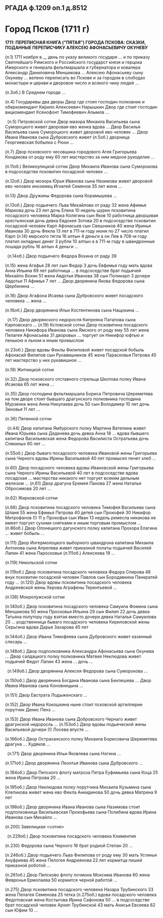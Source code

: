 ﻿
## РГАДА ф.1209 оп.1 д.8512

# Город Псков (1711 г)



**1711: ПЕРЕПИСНАЯ КНИГА ("ПЯТАЯ") ГОРОДА ПСКОВА: СКАЗКИ, ПОДАННЫЕ ПЕРЕПИСЧИКУ АЛЕКСЕЮ АФОНАСЬЕВИЧУ ОКУНЕВУ**


(л.1) 1711 ноября в \_\_ день по указу великого государя ... и по приказу Светлейшаго Римского и Российского государст князя и герцока Ижерского и генерала фельтмаршала и губернатора и ковалера Александр Даниловича Меншикова ... Алексею Афонасьеву сыну Окуневу ... велено переписать во Пскове и за городом в слободах монастыри и церкви и дворовое число и всякого чину людей ... 



(л.3об.) В Среднем городе ... 



(л.4) Государевы два дворы Двор где стоял господин полковник и оберкомендант Кирило Алексеевич Нарышкин Двор где стоит господин вицкомендант Ксенофонт Тимофеевич Алымов ...

` `(л.5) Петровской сотни Двор маэора Михаила Васильева сына Сумороцкого живет дворовая ево женка вдова ... Двор Василья Васильева сына Сумороцкого живет дворовой ево человек ... Двор Ивана Иванова сына Дубровского живет (л.5об.) дворница Георгиевская бобылка с Рюхи ... 

(л.7) Двор псковского чесовшика городового Агея Григорьева Кондакова от роду ему 60 лет мастерство за ним медное рукоделие ... 

(л.11об.) Великоулицкой сотни Двор Михаила Иванова сына Суморокова в подсоседстве псковитин посадской человек ... 

(л.12об.) Двор моэора Юрья Иванова сына Назимова живет дворовой ево человек иноземец Игнатей Семенов 35 лет жена ... 

(л.13) Двор Дружины Федорова сына Корамышева ... 

(л.13об.) Двор подьячего Льва Михайлова от раду 32 жена Афимья Маркова дочь 23 лет дочь Елена 10 недель шурин псковитина посадского человека Марка Колягина сын Яков 10 работница дворцовая крестьянская дочь девка Евдокея Зотова 20 в подсоседстве псковитин посадской человек Карп Афонасьев сын Свешников 40 жена Иринья Иванова 30 дочь Фекла 13 лет в 711-м году июня по 27 число платил Карп (л.14) мирского тягла 16 алтын 4 деньги а он Лев в 708-м году платил окладных денег 3 рубли 10 алтын а в 711-м году в швандронные лошади рубль 16 алтын 4 деньги ...

` `(л.14об.) Двор подьячего Федора Вохина от раду 39 

(л.15) жена Агафья 28 лет сын Федор 3 дочь Евфимья году мать вдова Анна Ильина 69 лет работница ... в подсоседстве брат подьячей Михайло Вохин 51 жена Авдотья Иванова 38 сын Поликарп 3 дочери Авдотья 11 Афимья 7 лет ... Двор дворянина Якова Федорова сына Щербинина ... 

(л.16) Двор Агафона Исаева сына Дубровского живет посадского человека ... жена ... 

(л.16об.) Двор дворянина Ильи Костянтинова сына Нащокина ...

` `(л.17) Двор дворянского недоросля Кипреяна Патапова сына Карповскаго ... (л.19) Кстовской сотни Двор псковитина посадского человека Никифора Иванова сына Ямского от роду ему 55 лет жена Пелагея Афонасьева 31 дворовых ... торгует он Никифор юфтью и пенькою и льном и иным промыслом 

(л.23об.) Двор вдовы Феклы Филиповой живет посадской бобыль Афонасий Филипов сын Рукавишников 45 жена Парасковья Петрова 45 лет мастерство у них рукавишное ... 



(л.19) Житницкой сотни 



(л.32) Двор псковского отставного стрельца Шкотова полку Ивана Исакова 65 лет жена ... 

(л.35) Двор господина фельтмаршала Бориса Петровича Шереметева на том дворе стоит бывшаго драгунского полковника господина Мурзенка жена Анна Никулаева дочь 50 сын Володимер 10 лет дочь Зеновья 11 лет ... 



(л.36) Пятенной сотни



` `(л.44) Двор капитана Ямбурского полку Мартина Ватепина живет Ивана Юрьева сына Деденева дочь девка Анна 18 ... вдова бывшего капитана Васильевская жена Федорова Василиста Остратьева дочь Спякиных 60 лет ... 

(л.55об.) Двор бываго посадского человека Ивановой жены Григорьева сына Черного вдовы Ирины Васильевой 40 лет промысел печет хлеб ... 

(л.60) Двор посадского человека вдовы Ивановской жены Григорьева сына Черного Ирины Васильевой 40 лет в подсоседстве вдова посадская ... мастерства никакого нет торгует всяким дельным железом ... (л.61) Двор драгуна Еремея Панова 27 жена Наталья Обросимова 20 лет ... 



(л.62) Жирковской сотни 



(л.66) Двор псковитина посадского человека Тимофея Васильева сына Шланя 55 жена Ефимья Петрова 40 детей сын Прокофей 30 Никифор Митрофанов (!) 11 у Прокофья сын Иван 13 недель ремесла никакова не имеет торгует сухими снятками и иным торговым промыслом ... (л.86об.) Двор Олонецкого дагунского полку капитана Прохора Елагина ... живет бобыль ... 

(л.111) Двор Ингермолоцкого выборного швандрона капитана Михаила Антонова сына Апрелева живет приказной полаты подьячей Василей Лапин 41 жена Паросковья (л.111об.) Алексеева 19 ... 



(л.119) Никольской сотни 

(л.119об.) Двор псковитина посадского человека Федора Спирова 48 внук псковитин посадской человек Павлов сын Бородавкина Панкратей году ... (л.120) Двор вдовы псковитина посадского человека Андреевской жены Херова Аграфены Терентьевой ... 



(л.138) Мокролужской сотни 



(л.140об.) Двор псковитина посадского человека Самуила Фомина сына Меншикова 50 жена Просковья Ильина 29 сын Филип 22 дочь девка Татьяна полутору году взятая вместо дочери девка Наталья Самуилова 20 ... родственница бываго посадского человека Кириловской жены Серьгина вдова Дарья Захарова 45 лет 

(л.144об.) Двор Ивана Тимофеева сына Дубровского живет казенный слесарь ... 

(л.148об.) Двор подполковника Александра Афонасьева сына Окунева ... Двор салдацкого полку полковника Матвея Неклюдова живет подьячей Федот Лапин 43 жена ... дочь ...

` `(л.149об.) Двор дворянина Алексея Федорова сына Суморокова ... 

(л.150об.) Двор дворянина Богдана Иванова сына Беклешева ... Двор Ивана Иванова сына Коновницына ... 

(л.151) Двор Евстрата Лодыженскаго ... 

(л.152) Двор Ивана Кокошкина ныне стоит псковской артиллерии порутчик Денис Пенз ... 

(л.153) Двор Ивана Иванова сына Добровского Чернаго живет драгунской недоросль ... (л.153об.) Двор вдовы подьяческой жены Васильевой дочери (!) Лосева впусте ... 

(л.166об.) Двор Остраханского полку Михаила Борисовича Шереметева драгуна ... Худяков ...

` `(л.171) Двор дворянина Ильи Яковлева сына Ногина ...

(л.171об.) Двор дворянина Леонтья Иванова сына Дубровского ... 

(л.184об.) Двор Пепского флоту матроза Петра Еуфимьева сына Коца 25 жена Ирина Петрова 20 ... 

(л.195об.) Двор Неклюдова полку порутчика Михаила Кузьмина сына Клепикова живет жена ево Фекла Анкидинова 50 дочь девка Матрена 9 лет 

(л.198об.) Двор дворянина Ивана Иванова сына Назимова стоит подполковница Васильевская Прокофьева сына Полибина вдова Ирина Иванова сын Михайло ... 



(л.200) Завелицкая <сотня>



` `(л.229об.) Двор псковитина посадского человека Климентия 

(л.230) Федорова сына Черного 16 брат родной Степан 20 ... 

(л.246об.) Двор подьячего Льва Филипова от роду ему 30 мать Устинья Ануфриева 45 жена Пелогея Андреянова 22 лет кормитца пишей приказной роботой ...

(л.261об.) Двор Пепсково флоту лочмона Моксима Иванова 60 жена Февронья Ермолаева 50 кормится черной работой ... 

(л.275) Двор псковитина посадского человека Назара Трубинского 33 жена Пелагея Семенова 25 тетка (л.275об.) вдова посадского человека Федотовская жена Костыгова Ирина Сафонова 50 ... в подсоседстве брат посадской человек Архип Трубинской 43 мать Анисья Евсеева 62 сын Юфим 10 ...

